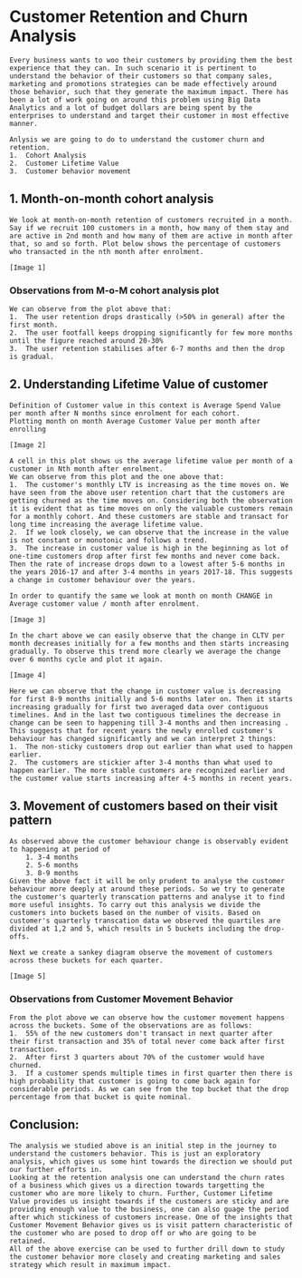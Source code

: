 # Customer Retention and Churn Analysis

	Every business wants to woo their customers by providing them the best experience that they can. In such scenario it is pertinent to understand the behavior of their customers so that company sales, marketing and promotions strategies can be made effectively around those behavior, such that they generate the maximum impact. There has been a lot of work going on around this problem using Big Data Analytics and a lot of budget dollars are being spent by the enterprises to understand and target their customer in most effective manner. 

	Anlysis we are going to do to understand the customer churn and retention.
	1.	Cohort Analysis
	2.	Customer Lifetime Value
	3.	Customer behavior movement

## 1. Month-on-month cohort analysis

	We look at month-on-month retention of customers recruited in a month. Say if we recruit 100 customers in a month, how many of them stay and are active in 2nd month and how many of them are active in month after that, so and so forth. Plot below shows the percentage of customers who transacted in the nth month after enrolment.

	[Image 1]

### Observations from M-o-M cohort analysis plot
	
	We can observe from the plot above that:
	1.	The user retention drops drastically (>50% in general) after the first month.
	2.	The user footfall keeps dropping significantly for few more months until the figure reached around 20-30%
	3.	The user retention stabilises after 6-7 months and then the drop is gradual.

## 2. Understanding Lifetime Value of customer

	Definition of Customer value in this context is Average Spend Value per month after N months since enrolment for each cohort.
	Plotting month on month Average Customer Value per month after enrolling

	[Image 2]

	A cell in this plot shows us the average lifetime value per month of a customer in Nth month after enrolment.
	We can observe from this plot and the one above that:
	1.	The customer's monthly LTV is increasing as the time moves on. We have seen from the above user retention chart that the customers are getting churned as the time moves on. Considering both the observation it is evident that as time moves on only the valuable customers remain for a monthly cohort. And these customers are stable and transact for long time increasing the average lifetime value. 
	2.	If we look closely, we can observe that the increase in the value is not constant or monotonic and follows a trend.
	3.	The increase in customer value is high in the beginning as lot of one-time customers drop after first few months and never come back. Then the rate of increase drops down to a lowest after 5-6 months in the years 2016-17 and after 3-4 months in years 2017-18. This suggests a change in customer behaviour over the years.

	In order to quantify the same we look at month on month CHANGE in Average customer value / month after enrolment.

	[Image 3]

	In the chart above we can easily observe that the change in CLTV per month decreases initially for a few months and then starts increasing gradually. To observe this trend more clearly we average the change over 6 months cycle and plot it again. 

	[Image 4]

	Here we can observe that the change in customer value is decreasing for first 8-9 months initially and 5-6 months later on. Then it starts increasing gradually for first two averaged data over contiguous timelines. And in the last two contiguous timelines the decrease in change can be seen to happening till 3-4 months and then increasing . 
	This suggests that for recent years the newly enrolled customer's behaviour has changed significantly and we can interpret 2 things:
	1.	The non-sticky customers drop out earlier than what used to happen earlier.
	2.	The customers are stickier after 3-4 months than what used to happen earlier. The more stable customers are recognized earlier and the customer value starts increasing after 4-5 months in recent years.

## 3. Movement of customers based on their visit pattern

	As observed above the customer behaviour change is observably evident to happening at period of  
        1. 3-4 months
        2. 5-6 months
        3. 8-9 months     
    Given the above fact it will be only prudent to analyse the customer behaviour more deeply at around these periods. So we try to generate the customer's quarterly transcation patterns and analyse it to find more useful insights. To carry out this analysis we divide the customers into buckets based on the number of visits. Based on customer's quarterly transcation data we observed the quartiles are divided at 1,2 and 5, which results in 5 buckets including the drop-offs. 

	Next we create a sankey diagram observe the movement of customers across these buckets for each quarter. 	

	[Image 5]

### Observations from Customer Movement Behavior
	From the plot above we can observe how the customer movement happens across the buckets. Some of the observations are as follows:
	1.	55% of the new customers don't transact in next quarter after their first transaction and 35% of total never come back after first transaction.
	2.	After first 3 quarters about 70% of the customer would have churned.
	3.	If a customer spends multiple times in first quarter then there is high probability that customer is going to come back again for considerable periods. As we can see from the top bucket that the drop percentage from that bucket is quite nominal.

## Conclusion:
	The analysis we studied above is an initial step in the journey to understand the customers behavior. This is just an exploratory analysis, which gives us some hint towards the direction we should put our further efforts in. 
	Looking at the retention analysis one can understand the churn rates of a business which gives us a direction towards targetting the customer who are more likely to churn. Further, Customer Lifetime Value provides us insight towards if the customers are sticky and are providing enough value to the business, one can also guage the period after which stickiness of customers increase. One of the insights that Customer Movement Behavior gives us is visit pattern characteristic of the customer who are posed to drop off or who are going to be retained. 
	All of the above exercise can be used to further drill down to study the customer behavior more closely and creating marketing and sales strategy which result in maximum impact.



